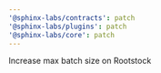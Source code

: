 ```yaml
---
'@sphinx-labs/contracts': patch
'@sphinx-labs/plugins': patch
'@sphinx-labs/core': patch
---
```


Increase max batch size on Rootstock
